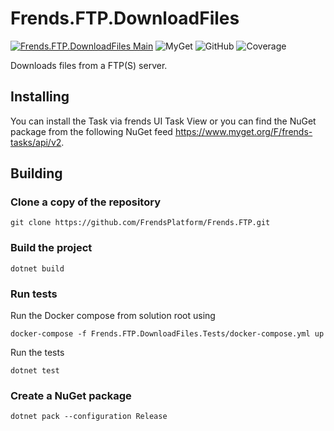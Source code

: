 # Frends.FTP.DownloadFiles

[![Frends.FTP.DownloadFiles Main](https://github.com/FrendsPlatform/Frends.FTP/actions/workflows/DownloadFiles_build_and_test_on_main.yml/badge.svg)](https://github.com/FrendsPlatform/Frends.FTP/actions/workflows/DownloadFiles_build_and_test_on_main.yml)
![MyGet](https://img.shields.io/myget/frends-tasks/v/Frends.FTP.DownloadFiles?label=NuGet)
 ![GitHub](https://img.shields.io/github/license/FrendsPlatform/Frends.FTP?label=License)
 ![Coverage](https://app-github-custom-badges.azurewebsites.net/Badge?key=FrendsPlatform/Frends.FTP|Frends.FTP.DownloadFiles|main)

Downloads files from a FTP(S) server.

## Installing

You can install the Task via frends UI Task View or you can find the NuGet package from the following NuGet feed
https://www.myget.org/F/frends-tasks/api/v2.

## Building

### Clone a copy of the repository

`git clone https://github.com/FrendsPlatform/Frends.FTP.git`

### Build the project

`dotnet build`

### Run tests

Run the Docker compose from solution root using

`docker-compose -f Frends.FTP.DownloadFiles.Tests/docker-compose.yml up`

Run the tests

`dotnet test`

### Create a NuGet package

`dotnet pack --configuration Release`
